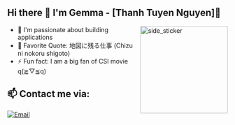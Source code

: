 ## Hi there :wave: I'm Gemma - [Thanh Tuyen Nguyen]🌱 
<img align="right" width=200px height=200px alt="side_sticker" src="https://i.giphy.com/media/v1.Y2lkPTc5MGI3NjExaWZiZzI5bnFpZjNxb2lwamR0b2E2ZTljczZ5MXU5MmxraG04OTZvYiZlcD12MV9pbnRlcm5hbF9naWZfYnlfaWQmY3Q9Zw/ua7vVw9awZKWwLSYpW/giphy.gif" />

- 🔭 I'm passionate about building applications
- 🥅 Favorite Quote: 地図に残る仕事 (Chizu ni nokoru shigoto) 
- :zap: Fun fact: I am a big fan of CSI movie q(≧▽≦q)


## 📫 Contact me via:

[![Email](https://img.shields.io/badge/Email-0077B5?style=for-the-badge&logo=email&logoColor=white)](thanhtuyencs163@gmail.com)
